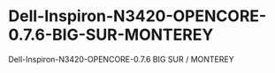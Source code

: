 # Dell-Inspiron-N3420-OPENCORE-0.7.6-BIG-SUR-MONTEREY
Dell-Inspiron-N3420-OPENCORE-0.7.6  BIG SUR / MONTEREY
